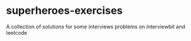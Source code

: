 # superheroes-exercises
A collection of solutions for some interviews problems on interviewbit and leetcode
